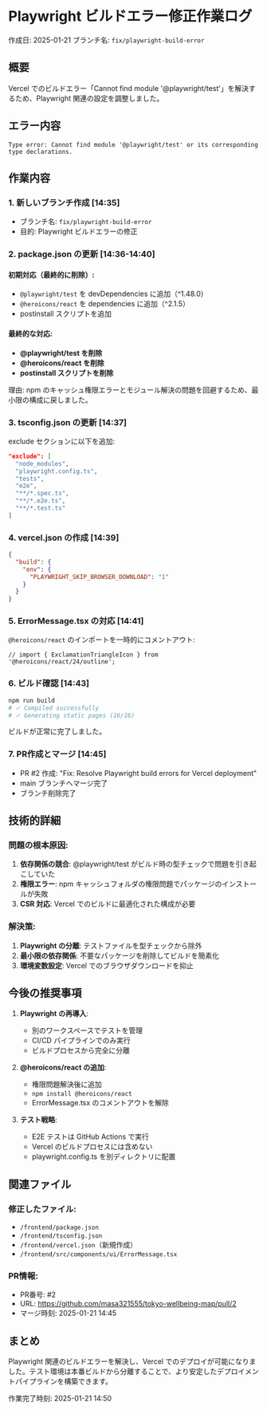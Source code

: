 # Playwright ビルドエラー修正作業ログ

作成日: 2025-01-21
ブランチ名: `fix/playwright-build-error`

## 概要
Vercel でのビルドエラー「Cannot find module '@playwright/test'」を解決するため、Playwright 関連の設定を調整しました。

## エラー内容
```
Type error: Cannot find module '@playwright/test' or its corresponding type declarations.
```

## 作業内容

### 1. 新しいブランチ作成 [14:35]
- ブランチ名: `fix/playwright-build-error`
- 目的: Playwright ビルドエラーの修正

### 2. package.json の更新 [14:36-14:40]

#### 初期対応（最終的に削除）:
- `@playwright/test` を devDependencies に追加（^1.48.0）
- `@heroicons/react` を dependencies に追加（^2.1.5）
- postinstall スクリプトを追加

#### 最終的な対応:
- **@playwright/test を削除**
- **@heroicons/react を削除**
- **postinstall スクリプトを削除**

理由: npm のキャッシュ権限エラーとモジュール解決の問題を回避するため、最小限の構成に戻しました。

### 3. tsconfig.json の更新 [14:37]

exclude セクションに以下を追加:
```json
"exclude": [
  "node_modules",
  "playwright.config.ts",
  "tests",
  "e2e",
  "**/*.spec.ts",
  "**/*.e2e.ts",
  "**/*.test.ts"
]
```

### 4. vercel.json の作成 [14:39]

```json
{
  "build": {
    "env": {
      "PLAYWRIGHT_SKIP_BROWSER_DOWNLOAD": "1"
    }
  }
}
```

### 5. ErrorMessage.tsx の対応 [14:41]

`@heroicons/react` のインポートを一時的にコメントアウト:
```tsx
// import { ExclamationTriangleIcon } from '@heroicons/react/24/outline';
```

### 6. ビルド確認 [14:43]

```bash
npm run build
# ✓ Compiled successfully
# ✓ Generating static pages (16/16)
```

ビルドが正常に完了しました。

### 7. PR作成とマージ [14:45]
- PR #2 作成: "Fix: Resolve Playwright build errors for Vercel deployment"
- main ブランチへマージ完了
- ブランチ削除完了

## 技術的詳細

### 問題の根本原因:
1. **依存関係の競合**: @playwright/test がビルド時の型チェックで問題を引き起こしていた
2. **権限エラー**: npm キャッシュフォルダの権限問題でパッケージのインストールが失敗
3. **CSR 対応**: Vercel でのビルドに最適化された構成が必要

### 解決策:
1. **Playwright の分離**: テストファイルを型チェックから除外
2. **最小限の依存関係**: 不要なパッケージを削除してビルドを簡素化
3. **環境変数設定**: Vercel でのブラウザダウンロードを抑止

## 今後の推奨事項

1. **Playwright の再導入**:
   - 別のワークスペースでテストを管理
   - CI/CD パイプラインでのみ実行
   - ビルドプロセスから完全に分離

2. **@heroicons/react の追加**:
   - 権限問題解決後に追加
   - `npm install @heroicons/react`
   - ErrorMessage.tsx のコメントアウトを解除

3. **テスト戦略**:
   - E2E テストは GitHub Actions で実行
   - Vercel のビルドプロセスには含めない
   - playwright.config.ts を別ディレクトリに配置

## 関連ファイル

### 修正したファイル:
- `/frontend/package.json`
- `/frontend/tsconfig.json`
- `/frontend/vercel.json`（新規作成）
- `/frontend/src/components/ui/ErrorMessage.tsx`

### PR情報:
- PR番号: #2
- URL: https://github.com/masa321555/tokyo-wellbeing-map/pull/2
- マージ時刻: 2025-01-21 14:45

## まとめ
Playwright 関連のビルドエラーを解決し、Vercel でのデプロイが可能になりました。テスト環境は本番ビルドから分離することで、より安定したデプロイメントパイプラインを構築できます。

作業完了時刻: 2025-01-21 14:50